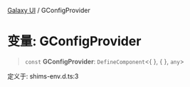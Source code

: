 [Galaxy UI](../index.md) / GConfigProvider

# 变量: GConfigProvider

> `const` **GConfigProvider**: `DefineComponent`\<\{ \}, \{ \}, `any`\>

定义于: shims-env.d.ts:3
